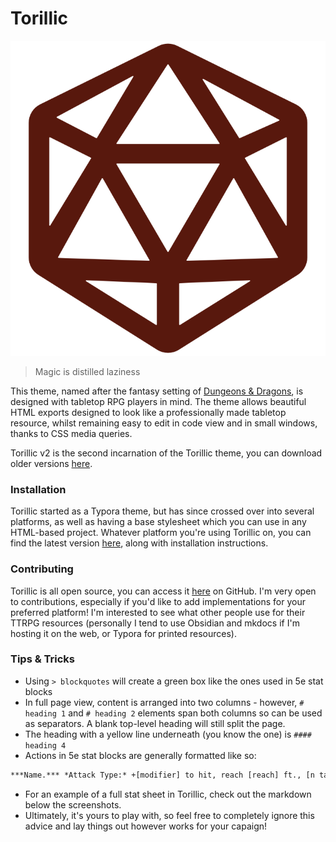 # Torillic
![Torillic logo](./logo.png)

> Magic is distilled laziness

This theme, named after the fantasy setting of [Dungeons & Dragons](https://www.dndbeyond.com/), is designed with tabletop RPG players in mind. The theme allows beautiful HTML exports designed to look like a professionally made tabletop resource, whilst remaining easy to edit in code view and in small windows, thanks to CSS media queries.

Torillic v2 is the second incarnation of the Torillic theme, you can download older versions [here](https://github.com/TEParsons/torillic/releases).

### Installation
Torillic started as a Typora theme, but has since crossed over into several platforms, as well as having a base stylesheet which you can use in any HTML-based project. Whatever platform you're using Torillic on, you can find the latest version [here](https://github.com/TEParsons/torillic/releases), along with installation instructions.

### Contributing
Torillic is all open source, you can access it [here](https://github.com/TEParsons/torillic) on GitHub. I'm very open to contributions, especially if you'd like to add implementations for your preferred platform! I'm interested to see what other people use for their TTRPG resources (personally I tend to use Obsidian and mkdocs if I'm hosting it on the web, or Typora for printed resources).

### Tips & Tricks

- Using `> blockquotes` will create a green box like the ones used in 5e stat blocks
- In full page view, content is arranged into two columns - however, `# heading 1` and `# heading 2` elements span both columns so can be used as separators. A blank top-level heading will still split the page.
- The heading with a yellow line underneath (you know the one) is `#### heading 4`
- Actions in 5e stat blocks are generally formatted like so:
```markdown
***Name.*** *Attack Type:* +[modifier] to hit, reach [reach] ft., [n targets] target(s). *Hit:* [approx damage] ([n dice]d[die size] + [additional]) [damage type] damage.
```
- For an example of a full stat sheet in Torillic, check out the markdown below the screenshots.
- Ultimately, it's yours to play with, so feel free to completely ignore this advice and lay things out however works for your capaign!
